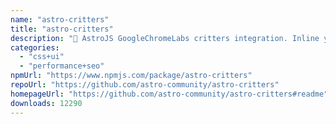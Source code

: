 ```yaml
---
name: "astro-critters"
title: "astro-critters"
description: "🦔 AstroJS GoogleChromeLabs critters integration. Inline your critical CSS with Astro."
categories:
  - "css+ui"
  - "performance+seo"
npmUrl: "https://www.npmjs.com/package/astro-critters"
repoUrl: "https://github.com/astro-community/astro-critters"
homepageUrl: "https://github.com/astro-community/astro-critters#readme"
downloads: 12290
---
```

